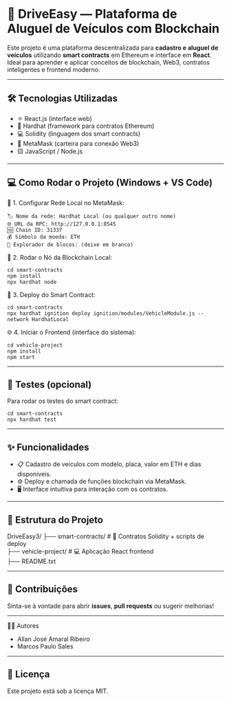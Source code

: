 🚗 DriveEasy — Plataforma de Aluguel de Veículos com Blockchain
================================================================

Este projeto é uma plataforma descentralizada para **cadastro e aluguel de veículos** utilizando **smart contracts** em Ethereum e interface em **React**.  
Ideal para aprender e aplicar conceitos de blockchain, Web3, contratos inteligentes e frontend moderno.

---

🛠️ Tecnologias Utilizadas
--------------------------
- ⚛️ React.js (interface web)
- 🔨 Hardhat (framework para contratos Ethereum)
- 💻 Solidity (linguagem dos smart contracts)
- 🦊 MetaMask (carteira para conexão Web3)
- 🟨 JavaScript / Node.js

---

💻 Como Rodar o Projeto (Windows + VS Code)
-------------------------------------------

🔁 1. Configurar Rede Local no MetaMask:

    🏷️ Nome da rede: Hardhat Local (ou qualquer outro nome)
    🌐 URL da RPC: http://127.0.0.1:8545
    🆔 Chain ID: 31337
    💰 Símbolo da moeda: ETH
    🧭 Explorador de blocos: (deixe em branco)

🧱 2. Rodar o Nó da Blockchain Local:

    cd smart-contracts
    npm install
    npx hardhat node

🚀 3. Deploy do Smart Contract:

    cd smart-contracts
    npx hardhat ignition deploy ignition/modules/VehicleModule.js --network HardhatLocal

🌐 4. Iniciar o Frontend (interface do sistema):

    cd vehicle-project
    npm install
    npm start

---

🧪 Testes (opcional)
--------------------
Para rodar os testes do smart contract:

    cd smart-contracts
    npx hardhat test

---

✨ Funcionalidades
------------------
- 📋 Cadastro de veículos com modelo, placa, valor em ETH e dias disponíveis.
- ⚙️ Deploy e chamada de funções blockchain via MetaMask.
- 🖥️ Interface intuitiva para interação com os contratos.

---

📁 Estrutura do Projeto
-----------------------
DriveEasy3/
├── smart-contracts/     # 📜 Contratos Solidity + scripts de deploy  
├── vehicle-project/     # 💻 Aplicação React frontend  
├── README.txt

---

🤝 Contribuições
----------------
Sinta-se à vontade para abrir **issues**, **pull requests** ou sugerir melhorias!

---

👨‍🎓 Autores 

- Allan José Amaral Ribeiro
- Marcos Paulo Sales

---

📄 Licença
----------
Este projeto está sob a licença MIT.



